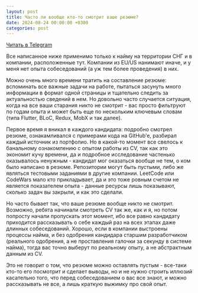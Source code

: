 ```yaml
---
layout: post
title: Часто ли вообще кто-то смотрит ваше резюме?
date: 2024-08-24 00:00:00 +0300
categories: post
---
```


[Читать в Telegram](https://t.me/fluttermiddlepodcast/332)

Все написанное ниже применимо только к найму на территории СНГ и в компании, расположенные тут. Компании из EU/US
нанимают иначе, и у меня нет опыта собеседований (а уж тем более проведения) в них.

Можно очень много времени тратить на составление резюме: вспоминать все важные задачи на работе, пытаться засунуть много
информации в формат одной страницы и тщательно следить за актуальностью сведений в нем. Но довольно часто случается
ситуация, когда на все ваши старания никто не смотрит - вас просто фильтруют по годам опыта и может быть еще по
нескольким ключевым словам (типа Flutter, BLoC, Redux, MobX и так далее).

Первое время я вникал в каждого кандидата: подробно смотрел резюме, ознакамливался с примерами кода на GitHub’е,
разбирал каждый источник из портфолио. Но в какой-то момент все свелось к банальному ознакомлению с опытом работы из CV,
так как это экономит кучу времени, да и подробное исследование частенько оказывалось ненужным - кандидат мог оказаться
вообще не тем, о ком было написано в резюме. Репозитории могут быть пустыми, либо же являться тестовыми заданиями в
другие компании. LeetCode или CodeWars мало кто прикладывает, да и это тоже ровным счетом не является показателем
опыта - данные ресурсы лишь показывают, сколько задач вы закрыли, и как это сделали.

Но часто бывает так, что ваше резюме вообще никто не смотрит. Возможно, ребята начинали смотреть CV так же, как и я, но
потом попросту начали пропускать этот момент, ибо все равно кандидату приходится рассказывать о себе каждый раз на всех
этапах даже длинных собеседований. Хорошо, если в компании выстроены процессы найма, и без одобрения кандидара старшим
разработчиком (реального одобрения, а не проставления галочки за секунду в системе найма), тогда вас точно выберут по
реальному опыту, а не абстрактным данным из CV.

Это не говорит о том, что резюме можно оставлять пустым - все-таки кто-то его посмотрит и сделает выводы, но и не нужно
строить иллюзий касательно того, что перед собеседованием о вас все знают, и можно рассказывать не все, а лишь краткую
выжимку про свой опыт.
